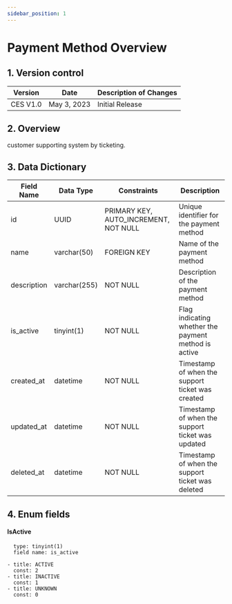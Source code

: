 ```yaml
---
sidebar_position: 1
---
```


# Payment Method Overview

## 1. Version control

| Version     | Date        | Description of Changes      |
| ----------- | ----------- | --------------------------- |
| CES V1.0    | May 3, 2023 | Initial Release             |


## 2. Overview

customer supporting system by ticketing.

## 3. Data Dictionary

| Field Name           | Data Type    | Constraints                          | Description                                          |
| ------------------   | ------------ | ------------------------------------ | ---------------------------------------------------- |
| id                   | UUID         | PRIMARY KEY, AUTO_INCREMENT, NOT NULL| Unique identifier for the payment method             |
| name                 | varchar(50)  | FOREIGN KEY                          | Name of the payment method                           |
| description          | varchar(255) | NOT NULL                             | Description of the payment method                    |
| is_active            | tinyint(1)   | NOT NULL                             | Flag indicating whether the payment method is active |
| created_at           | datetime     | NOT NULL                             | Timestamp of when the support ticket was created     |
| updated_at           | datetime     | NOT NULL                             | Timestamp of when the support ticket was updated     |
| deleted_at           | datetime     | NOT NULL                             | Timestamp of when the support ticket was deleted     |


## 4. Enum fields

#### **IsActive**


      type: tinyint(1)
      field name: is_active 

    - title: ACTIVE
      const: 2
    - title: INACTIVE
      const: 1
    - title: UNKNOWN
      const: 0